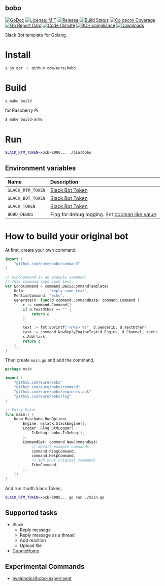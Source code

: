bobo
----

[![GoDoc][1]][2] [![License: MIT][3]][4] [![Release][5]][6] [![Build Status][7]][8] [![Co decov Coverage][11]][12] [![Go Report Card][13]][14] [![Code Climate][19]][20] [![BCH compliance][21]][22] [![Downloads][15]][16]

[1]: https://godoc.org/github.com/eure/bobo?status.svg
[2]: https://godoc.org/github.com/eure/bobo
[3]: https://img.shields.io/badge/License-MIT-blue.svg
[4]: LICENSE.md
[5]: https://img.shields.io/github/release/eure/bobo.svg
[6]: https://github.com/eure/bobo/releases/latest
[7]: https://travis-ci.org/eure/bobo.svg?branch=master
[8]: https://travis-ci.org/eure/bobo
[9]: https://coveralls.io/repos/eure/bobo/badge.svg?branch=master&service=github
[10]: https://coveralls.io/github/eure/bobo?branch=master
[11]: https://codecov.io/github/eure/bobo/coverage.svg?branch=master
[12]: https://codecov.io/github/eure/bobo?branch=master
[13]: https://goreportcard.com/badge/github.com/eure/bobo
[14]: https://goreportcard.com/report/github.com/eure/bobo
[15]: https://img.shields.io/github/downloads/eure/bobo/total.svg?maxAge=1800
[16]: https://github.com/eure/bobo/releases
[17]: https://img.shields.io/github/stars/eure/bobo.svg
[18]: https://github.com/eure/bobo/stargazers
[19]: https://codeclimate.com/github/eure/bobo/badges/gpa.svg
[20]: https://codeclimate.com/github/eure/bobo
[21]: https://bettercodehub.com/edge/badge/eure/bobo?branch=master
[22]: https://bettercodehub.com/



Slack Bot template for Golang.


# Install

```bash
$ go get -u github.com/eure/bobo
```

# Build

```bash
$ make build
```

for Raspberry Pi

```bash
$ make build-arm6
```

# Run

```bash
SLACK_RTM_TOKEN=xoxb-0000... ./bin/bobo
```

## Environment variables

|Name|Description|
|:--|:--|
| `SLACK_RTM_TOKEN` | [Slack Bot Token](https://slack.com/apps/A0F7YS25R-bots) |
| `SLACK_BOT_TOKEN` | [Slack Bot Token](https://slack.com/apps/A0F7YS25R-bots) |
| `SLACK_TOKEN` | [Slack Bot Token](https://slack.com/apps/A0F7YS25R-bots) |
| `BOBO_DEBUG` | Flag for debug logging. Set [boolean like value](https://golang.org/pkg/strconv/#ParseBool). |

# How to build your original bot

At first, create your own command.

```go
import (
	"github.com/eure/bobo/command"
)

// EchoCommand is an example command.
// This command says same text.
var EchoCommand = command.BasicCommandTemplate{
	Help:           "reply same text",
	MentionCommand: "echo",
	GenerateFn: func(d command.CommandData) command.Command {
		c := command.Command{}
		if d.TextOther == "" {
			return c
		}

		text := fmt.Sprintf("<@%s> %s", d.SenderID, d.TextOther)
		task := command.NewReplyEngineTask(d.Engine, d.Channel, text)
		c.Add(task)
		return c
	},
}
```

Then create `main.go` and add the command,

```go
package main

import (
	"github.com/eure/bobo"
	"github.com/eure/bobo/command"
	"github.com/eure/bobo/engine/slack"
	"github.com/eure/bobo/log"
)

// Entry Point
func main() {
	bobo.Run(bobo.RunOption{
		Engine: &slack.SlackEngine{},
		Logger: &log.StdLogger{
			IsDebug: bobo.IsDebug(),
		},
		CommandSet: command.NewCommandSet(
			// defalt example commands
			command.PingCommand,
			command.HelpCommand,
			// add your original commands
			EchoCommand,
		),
	})
}
```

And run it with Slack Token,

```bash
SLACK_RTM_TOKEN=xoxb-0000... go run ./main.go
```

## Supported tasks

- Slack
    - Reply message
    - Reply message as a thread
    - Add reaction
    - Upload file
- [GoogleHome](https://github.com/eure/bobo-googlehome)

## Experimental Commands

- [evalphobia/bobo-experiment](https://github.com/evalphobia/bobo-experiment)
